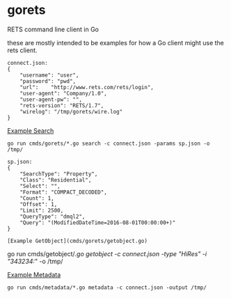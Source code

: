 gorets
======

RETS command line client in Go 

these are mostly intended to be examples for how a Go client might use the rets client. 


```
connect.json:
{
	"username": "user",
	"password": "pwd",
	"url":	  "http://www.rets.com/rets/login",
	"user-agent": "Company/1.0",
	"user-agent-pw": "",
	"rets-version": "RETS/1.7",
	"wirelog": "/tmp/gorets/wire.log"
}
```

[Example Search](cmds/gorets/search.go)
```
go run cmds/gorets/*.go search -c connect.json -params sp.json -o /tmp/

sp.json:
{
	"SearchType": "Property",
	"Class": "Residential",
	"Select": "",
	"Format": "COMPACT_DECODED",
	"Count": 1,
	"Offset": 1,
	"Limit": 2500,
	"QueryType": "dmql2",
	"Query": "(ModifiedDateTime=2016-08-01T00:00:00+)"
}

[Example GetObject](cmds/gorets/getobject.go)
```
go run cmds/getobject/*.go getobject -c connect.json -type "HiRes" -i "343234:*" -o /tmp/

[Example Metadata](cmds/gorets/search.go)
```
go run cmds/metadata/*.go metadata -c connect.json -output /tmp/

```
